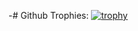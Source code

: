 -# Github Trophies:
[![trophy](https://github-profile-trophy.vercel.app/?username=e1du)](https://github.com/e1du/github-profile-trophy)

